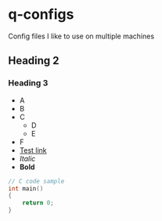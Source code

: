 # q-configs

Config files I like to use on multiple machines

## Heading 2

### Heading 3

* A
* B
* C
    * D
    * E
* F
* [Test link](https://www.example.com)
* _Italic_
* **Bold**

```c
// C code sample
int main()
{
    return 0;
}
```
